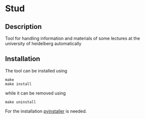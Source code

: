 # Stud

## Description

Tool for handling information and materials of some lectures at the university of heidelberg automatically

## Installation
The tool can be installed using
````
make
make install
````
while it can be removed using
````
make uninstall
````
For the installation [pyinstaller](https://www.pyinstaller.org/) is needed.